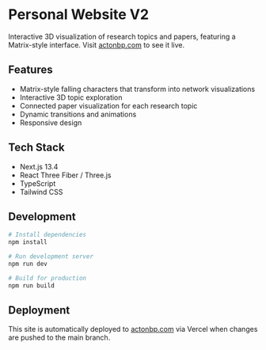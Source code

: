 # Personal Website V2

Interactive 3D visualization of research topics and papers, featuring a Matrix-style interface. Visit [actonbp.com](https://actonbp.com) to see it live.

## Features

- Matrix-style falling characters that transform into network visualizations
- Interactive 3D topic exploration
- Connected paper visualization for each research topic
- Dynamic transitions and animations
- Responsive design

## Tech Stack

- Next.js 13.4
- React Three Fiber / Three.js
- TypeScript
- Tailwind CSS

## Development

```bash
# Install dependencies
npm install

# Run development server
npm run dev

# Build for production
npm run build
```

## Deployment

This site is automatically deployed to [actonbp.com](https://actonbp.com) via Vercel when changes are pushed to the main branch.

